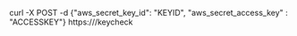 curl -X POST -d {"aws_secret_key_id":  "KEYID", "aws_secret_access_key" : "ACCESSKEY"} https://<keycheck>/keycheck